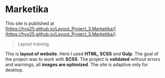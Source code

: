 # Marketika

This site is published at  [https://hys25.github.io/Layout_Project_3.Marketika/](https://hys25.github.io/Layout_Project_3.Marketika/)

> Layout training

This is  **layout of website**. Here I used **HTML, SCSS** and **Gulp**.  The goal of the project was to work with **SCSS**.
The project is  **validated**  without errors and warnings, all  **images are optimized**. The site is adaptive only for desktop.
